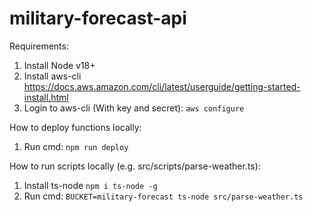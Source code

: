 # military-forecast-api

Requirements:
1. Install Node v18+
2. Install aws-cli https://docs.aws.amazon.com/cli/latest/userguide/getting-started-install.html
3. Login to aws-cli (With key and secret): `aws configure`

How to deploy functions locally:
1. Run cmd: `npm run deploy`

How to run scripts locally (e.g. src/scripts/parse-weather.ts):
1. Install ts-node `npm i ts-node -g`
2. Run cmd: `BUCKET=military-forecast ts-node src/parse-weather.ts`
